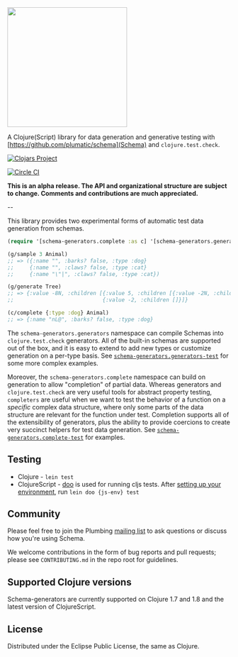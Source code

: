 <img src="https://raw.github.com/wiki/plumatic/schema/images/logo.png" width="270" />

A Clojure(Script) library for data generation and generative testing with [https://github.com/plumatic/schema](Schema) and `clojure.test.check`.

[![Clojars Project](http://clojars.org/prismatic/schema-generators/latest-version.svg)](http://clojars.org/prismatic/schema-generators)

[![Circle CI](https://circleci.com/gh/plumatic/schema-generators.svg?style=svg)](https://circleci.com/gh/plumatic/schema-generators)

**This is an alpha release. The API and organizational structure are
subject to change. Comments and contributions are much appreciated.**

--

This library provides two experimental forms of automatic test data generation from schemas.

```clojure
(require '[schema-generators.complete :as c] '[schema-generators.generators :as g])

(g/sample 3 Animal)
;; => ({:name "", :barks? false, :type :dog}
;;     {:name "", :claws? false, :type :cat}
;;     {:name "\"|", :claws? false, :type :cat})

(g/generate Tree)
;; => {:value -8N, :children [{:value 5, :children [{:value -2N, :children []}]}
;;                            {:value -2, :children []}]}

(c/complete {:type :dog} Animal)
;; => {:name "nL@", :barks? false, :type :dog}
```

The `schema-generators.generators` namespace can compile Schemas into `clojure.test.check` generators.  All of the built-in
schemas are supported out of the box, and it is easy to extend to add new types or customize generation on a per-type basis.
See [`schema-generators.generators-test`](https://github.com/plumatic/schema/blob/master/test/clj/schema/experimental/generators_test.clj)
for some more complex examples.

Moreover, the `schema-generators.complete` namespace can build on generation to allow "completion" of partial data.  Whereas generators and
`clojure.test.check` are very useful tools for abstract property testing, `completers` are useful when we want to test the behavior of a
function on a *specific* complex data structure, where only some parts of the data structure are relevant for the function under test.
Completion supports all of the extensibility of generators, plus the ability to provide coercions to create very succinct helpers for
test data generation.  See [`schema-generators.complete-test`](https://github.com/plumatic/schema/blob/master/test/clj/schema/experimental/complete_test.clj)
for examples.

## Testing

* Clojure - `lein test`
* ClojureScript - [doo](https://github.com/bensu/doo) is used for running cljs tests. After [setting up your environment](https://github.com/bensu/doo#setting-up-environments),
run `lein doo {js-env} test`

## Community

Please feel free to join the Plumbing [mailing list](https://groups.google.com/forum/#!forum/prismatic-plumbing) to ask questions or discuss how you're using Schema.

We welcome contributions in the form of bug reports and pull requests; please see `CONTRIBUTING.md` in the repo root for guidelines.

## Supported Clojure versions

Schema-generators are currently supported on Clojure 1.7 and 1.8 and the latest version of ClojureScript.

## License

Distributed under the Eclipse Public License, the same as Clojure.
